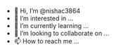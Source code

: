 - 👋 Hi, I’m @nishac3864
- 👀 I’m interested in ...
- 🌱 I’m currently learning ...
- 💞️ I’m looking to collaborate on ...
- 📫 How to reach me ...

<!---
nishac3864/nishac3864 is a ✨ special ✨ repository because its `README.md` (this file) appears on your GitHub profile.
You can click the Preview link to take a look at your changes.
--->
